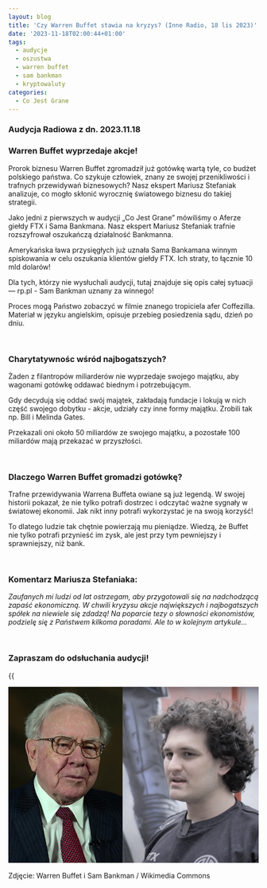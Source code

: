 ```yaml
---
layout: blog
title: 'Czy Warren Buffet stawia na kryzys? (Inne Radio, 18 lis 2023)'
date: '2023-11-18T02:00:44+01:00'
tags:
  - audycje
  - oszustwa
  - warren buffet
  - sam bankman
  - kryptowaluty
categories:
  - Co Jest Grane
---
```

### Audycja Radiowa z dn. 2023.11.18

### Warren Buffet wyprzedaje akcje! 

Prorok biznesu Warren Buffet zgromadził już gotówkę wartą tyle, co budżet polskiego państwa. Co szykuje człowiek, znany ze swojej przenikliwości i trafnych przewidywań biznesowych? Nasz ekspert Mariusz Stefaniak analizuje, co mogło skłonić wyrocznię światowego biznesu do takiej strategii.



Jako jedni z pierwszych w audycji „Co Jest Grane” mówiliśmy o Aferze giełdy FTX i Sama Bankmana.  Nasz ekspert Mariusz Stefaniak trafnie rozszyfrował oszukańczą działalność Bankmanna.


Amerykańska ława przysięgłych już uznała Sama Bankamana winnym spiskowania w celu oszukania klientów giełdy FTX. Ich straty, to łącznie 10 mld dolarów!


Dla tych, którzy nie wysłuchali audycji, tutaj znajduje się opis całej sytuacji — rp.pl - Sam Bankman uznany za winnego!

Proces mogą Państwo zobaczyć w filmie znanego tropiciela afer Coffezilla. Materiał w języku angielskim, opisuje przebieg posiedzenia sądu, dzień po dniu.

<br>

### Charytatywnośc wśród najbogatszych?

Żaden z filantropów miliarderów nie wyprzedaje swojego majątku, aby wagonami gotówkę oddawać biednym i potrzebującym. 

Gdy decydują się oddać swój majątek, zakładają fundacje i lokują w nich część swojego dobytku - akcje, udziały czy inne formy majątku. Zrobili tak np. Bill i Melinda Gates.

Przekazali oni około 50 miliardów ze swojego majątku, a pozostałe 100 miliardów mają przekazać w przyszłości.

<br>

### Dlaczego Warren Buffet gromadzi gotówkę?


Trafne przewidywania Warrena Buffeta owiane są już legendą. W swojej historii pokazał, że nie tylko potrafi dostrzec i odczytać ważne sygnały w światowej ekonomii. Jak nikt inny potrafi wykorzystać je na swoją korzyść!


To dlatego ludzie tak chętnie powierzają mu pieniądze. Wiedzą, że Buffet nie tylko potrafi przynieść im zysk, ale jest przy tym pewniejszy i sprawniejszy, niż bank.


<br>

### Komentarz Mariusza Stefaniaka:


*Zaufanych mi ludzi od lat ostrzegam, aby przygotowali się na nadchodzącą zapaść ekonomiczną. W chwili kryzysu akcje największych i najbogatszych spółek na niewiele się zdadzą! Na poparcie tezy o słowności ekonomistów, podzielę się z Państwem kilkoma poradami. Ale to w kolejnym artykule…*

<br>

### Zapraszam do odsłuchania audycji!

{{<audio src="audio/CJG_41_2023_11_18.mp3" caption="Zapis audycji CJG, publikowanej na łamach Innego Radia Głuchołazy w dniu 18 listopada 2023">}}

![Warren Buffet i Sam Bankman / Wikimedia Commons](/uploads/buffet-bankman.png)

Zdjęcie: Warren Buffet i Sam Bankman / Wikimedia Commons
